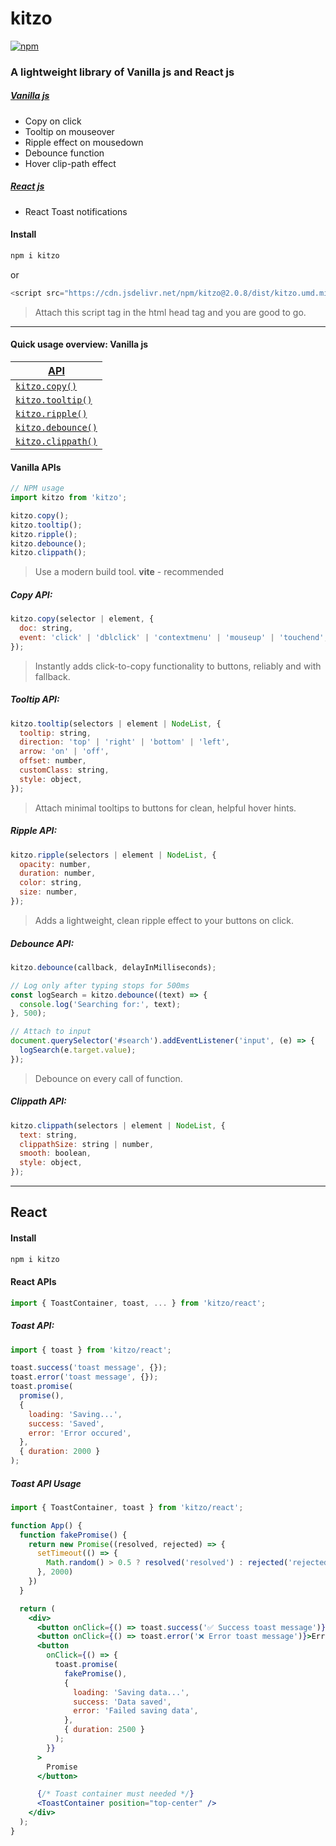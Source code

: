 # kitzo

[![npm](https://img.shields.io/npm/v/kitzo)](https://www.npmjs.com/package/kitzo)

### A lightweight library of Vanilla js and React js

##### [Vanilla js](#quick-usage-overview-vanilla-js)

- Copy on click
- Tooltip on mouseover
- Ripple effect on mousedown
- Debounce function
- Hover clip-path effect

##### [React js](#react)

- React Toast notifications

#### Install

```bash
npm i kitzo
```

or

```javascript
<script src="https://cdn.jsdelivr.net/npm/kitzo@2.0.8/dist/kitzo.umd.min.js"></script>
```

> Attach this script tag in the html head tag and you are good to go.

---

#### Quick usage overview: Vanilla js

| [API](#vanilla-apis)                |
| ----------------------------------- |
| [`kitzo.copy()`](#copy-api)         |
| [`kitzo.tooltip()`](#tooltip-api)   |
| [`kitzo.ripple()`](#ripple-api)     |
| [`kitzo.debounce()`](#debounce-api) |
| [`kitzo.clippath()`](#clippath-api) |

#### Vanilla APIs

```javascript
// NPM usage
import kitzo from 'kitzo';

kitzo.copy();
kitzo.tooltip();
kitzo.ripple();
kitzo.debounce();
kitzo.clippath();
```

> Use a modern build tool. **vite** - recommended

##### Copy API:

```javascript
kitzo.copy(selector | element, {
  doc: string,
  event: 'click' | 'dblclick' | 'contextmenu' | 'mouseup' | 'touchend',
});
```

> Instantly adds click-to-copy functionality to buttons, reliably and with fallback.

##### Tooltip API:

```javascript
kitzo.tooltip(selectors | element | NodeList, {
  tooltip: string,
  direction: 'top' | 'right' | 'bottom' | 'left',
  arrow: 'on' | 'off',
  offset: number,
  customClass: string,
  style: object,
});
```

> Attach minimal tooltips to buttons for clean, helpful hover hints.

##### Ripple API:

```javascript
kitzo.ripple(selectors | element | NodeList, {
  opacity: number,
  duration: number,
  color: string,
  size: number,
});
```

> Adds a lightweight, clean ripple effect to your buttons on click.

##### Debounce API:

```javascript
kitzo.debounce(callback, delayInMilliseconds);
```

```javascript
// Log only after typing stops for 500ms
const logSearch = kitzo.debounce((text) => {
  console.log('Searching for:', text);
}, 500);

// Attach to input
document.querySelector('#search').addEventListener('input', (e) => {
  logSearch(e.target.value);
});
```

> Debounce on every call of function.

##### Clippath API:

```javascript
kitzo.clippath(selectors | element | NodeList, {
  text: string,
  clippathSize: string | number,
  smooth: boolean,
  style: object,
});
```

---

## React

#### Install

```bash
npm i kitzo
```

#### React APIs

```jsx
import { ToastContainer, toast, ... } from 'kitzo/react';
```

##### Toast API:

```jsx
import { toast } from 'kitzo/react';

toast.success('toast message', {});
toast.error('toast message', {});
toast.promise(
  promise(),
  {
    loading: 'Saving...',
    success: 'Saved',
    error: 'Error occured',
  },
  { duration: 2000 }
);
```

##### Toast API Usage

```jsx
import { ToastContainer, toast } from 'kitzo/react';

function App() {
  function fakePromise() {
    return new Promise((resolved, rejected) => {
      setTimeout(() => {
        Math.random() > 0.5 ? resolved('resolved') : rejected('rejected');
      }, 2000)
    })
  }

  return (
    <div>
      <button onClick={() => toast.success('✅ Success toast message')}>Succes</button>
      <button onClick={() => toast.error('❌ Error toast message')}>Error</button>
      <button
        onClick={() => {
          toast.promise(
            fakePromise(),
            {
              loading: 'Saving data...',
              success: 'Data saved',
              error: 'Failed saving data',
            },
            { duration: 2500 }
          );
        }}
      >
        Promise
      </button>

      {/* Toast container must needed */}
      <ToastContainer position="top-center" />
    </div>
  );
}
```
